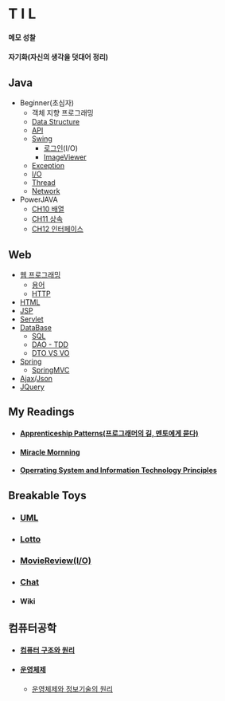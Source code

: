 
T I L
=====
#### 메모 성찰
#### 자기화(자신의 생각을 덧대어 정리)

## Java
  * Beginner(초심자)
    * 객체 지향 프로그래밍
    * [Data Structure](https://github.com/1000004/TIL/tree/main/Java/Data_Structure)
    * [API](https://github.com/1000004/TIL/tree/main/Java/API)
    * [Swing](https://github.com/1000004/TIL/tree/main/Swing)
        * [로그인](https://github.com/1000004/PERSONAL-PROJECTS/tree/project/Login)(I/O)
        * [ImageViewer](https://github.com/1000004/PERSONAL-PROJECTS/tree/project/ImageViewer)
    * [Exception](https://github.com/1000004/TIL/tree/main/Java/Exception)
    * [I/O](https://github.com/1000004/TIL/tree/main/IO#readme)
    * [Thread](https://github.com/1000004/TIL/tree/main/Thread)
    * [Network](https://github.com/yeRim650/TIL/tree/main/Network)
  * PowerJAVA
    * [CH10 배열](https://github.com/1000004/TLI/tree/main/Java/CH10_%EB%B0%B0%EC%97%B4)
    * [CH11 상속](https://github.com/1000004/TLI/tree/main/Java/CH11_%EC%83%81%EC%86%8D)
    * [CH12 인터페이스](https://github.com/1000004/TIL/tree/main/Java/CH12_%EC%9D%B8%ED%84%B0%ED%8E%98%EC%9D%B4%EC%8A%A4)
 ## Web
  * [웹 프로그래밍](https://github.com/yeRim650/TIL/tree/main/web)
     * [용어](https://github.com/yeRim650/TIL/tree/main/web/term)
     * [HTTP](https://github.com/yeRim650/TIL/blob/main/web/http.md)
  * [HTML](https://github.com/yeRim650/TIL/tree/main/HTML)
  * [JSP](https://github.com/yeRim650/TIL/tree/main/jsp)
  * [Servlet](https://github.com/yeRim650/TIL/tree/main/servlet)
  * [DataBase](https://github.com/yeRim650/TIL/tree/main/DB)
    * [SQL](https://github.com/yeRim650/TIL/tree/main/DB/SQL)
    * [DAO - TDD](https://github.com/yeRim650/TIL/tree/main/DB/DAO)
    * [DTO VS VO](https://github.com/yeRim650/TIL/blob/main/DB/DTO_VO.md)
  * [Spring](https://github.com/yeRim650/TIL/tree/main/Spring)
    * [SpringMVC](https://github.com/yeRim650/TIL/tree/main/Spring/SpringMVC)
  * [Ajax](https://github.com/yeRim650/TIL/tree/main/Ajax)/[Json](https://github.com/yeRim650/TIL/tree/main/json)
  * [JQuery](https://github.com/yeRim650/TIL/tree/main/jquery)
 ## My Readings
  * #### [Apprenticeship Patterns(프로그래머의 길, 멘토에게 묻다)](https://github.com/1000004/TIL/blob/main/ApprenticeshipPatterns.md)
  * #### [Miracle Mornning](https://github.com/1000004/TIL/blob/main/MIRACLE_MORNNING.md)
  * #### [Operrating System and Information Technology Principles](https://github.com/1000004/TIL/tree/main/OS/ositp)
## Breakable Toys
 * ### [UML](https://github.com/1000004/PERSONAL-PROJECTS/tree/project/star)
 * ### [Lotto](https://github.com/1000004/PERSONAL-PROJECTS/tree/project/Lotto)
 * ### [MovieReview(I/O)](https://github.com/yeRim650/PERSONAL-PROJECTS/tree/project/MovieReview)
 * ### [Chat](https://github.com/yeRim650/PERSONAL-PROJECTS/tree/project/Chat)
 * #### Wiki
## 컴퓨터공학
 * #### [컴퓨터 구조와 원리](https://github.com/1000004/TIL/blob/main/computer_architectur.md)
 * #### [운영체제](https://github.com/1000004/TIL/tree/main/OS)
   * [운영체제와 정보기술의 원리](https://github.com/1000004/TIL/tree/main/OS/ositp)
